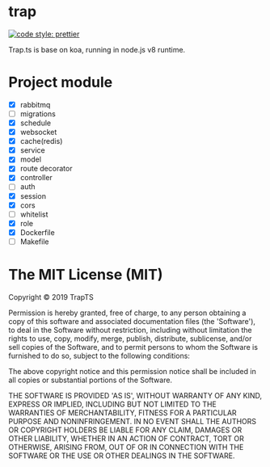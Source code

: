 # trap

[![code style: prettier](https://img.shields.io/badge/code_style-prettier-ff69b4.svg?style=flat-square)](https://github.com/prettier/prettier)

Trap.ts is base on koa, running in node.js v8 runtime.

# Project module

- [x] rabbitmq
- [ ] migrations
- [x] schedule
- [x] websocket
- [x] cache(redis)
- [x] service
- [x] model
- [x] route decorator
- [x] controller
- [ ] auth
- [x] session
- [x] cors
- [ ] whitelist
- [x] role
- [x] Dockerfile
- [ ] Makefile

# The MIT License (MIT)

Copyright © 2019 TrapTS

Permission is hereby granted, free of charge, to any person obtaining a copy of this software and associated documentation files (the 'Software'), to deal in the Software without restriction, including without limitation the rights to use, copy, modify, merge, publish, distribute, sublicense, and/or sell copies of the Software, and to permit persons to whom the Software is furnished to do so, subject to the following conditions:

The above copyright notice and this permission notice shall be included in all copies or substantial portions of the Software.

THE SOFTWARE IS PROVIDED 'AS IS', WITHOUT WARRANTY OF ANY KIND, EXPRESS OR IMPLIED, INCLUDING BUT NOT LIMITED TO THE WARRANTIES OF MERCHANTABILITY, FITNESS FOR A PARTICULAR PURPOSE AND NONINFRINGEMENT. IN NO EVENT SHALL THE AUTHORS OR COPYRIGHT HOLDERS BE LIABLE FOR ANY CLAIM, DAMAGES OR OTHER LIABILITY, WHETHER IN AN ACTION OF CONTRACT, TORT OR OTHERWISE, ARISING FROM, OUT OF OR IN CONNECTION WITH THE SOFTWARE OR THE USE OR OTHER DEALINGS IN THE SOFTWARE.

